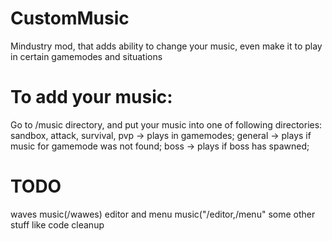 # CustomMusic
Mindustry mod, that adds ability to change
your music, even make it to play in 
certain gamemodes and situations
# To add your music:
Go to /music directory, and put your music 
into one of following directories:
sandbox, attack, survival, pvp -> plays in 
  gamemodes;
general -> plays if music for gamemode
was not found;
boss -> plays if boss has spawned;
# TODO
waves music(/wawes)
editor and menu music("/editor,/menu"
some other stuff like code cleanup
